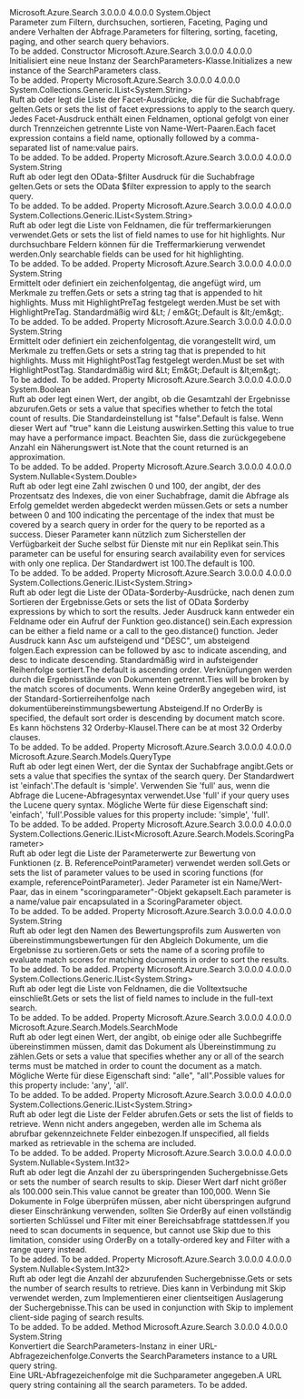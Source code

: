 <Type Name="SearchParameters" FullName="Microsoft.Azure.Search.Models.SearchParameters">
  <TypeSignature Language="C#" Value="public class SearchParameters" />
  <TypeSignature Language="ILAsm" Value=".class public auto ansi beforefieldinit SearchParameters extends System.Object" />
  <TypeSignature Language="DocId" Value="T:Microsoft.Azure.Search.Models.SearchParameters" />
  <TypeSignature Language="VB.NET" Value="Public Class SearchParameters" />
  <TypeSignature Language="F#" Value="type SearchParameters = class" />
  <AssemblyInfo>
    <AssemblyName>Microsoft.Azure.Search</AssemblyName>
    <AssemblyVersion>3.0.0.0</AssemblyVersion>
    <AssemblyVersion>4.0.0.0</AssemblyVersion>
  </AssemblyInfo>
  <Base>
    <BaseTypeName>System.Object</BaseTypeName>
  </Base>
  <Interfaces />
  <Docs>
    <summary>
            <span data-ttu-id="821d7-101">Parameter zum Filtern, durchsuchen, sortieren, Faceting, Paging und andere Verhalten der Abfrage.</span><span class="sxs-lookup"><span data-stu-id="821d7-101">Parameters for filtering, sorting, faceting, paging, and other search query behaviors.</span></span>
            </summary>
    <remarks>To be added.</remarks>
  </Docs>
  <Members>
    <Member MemberName=".ctor">
      <MemberSignature Language="C#" Value="public SearchParameters ();" />
      <MemberSignature Language="ILAsm" Value=".method public hidebysig specialname rtspecialname instance void .ctor() cil managed" />
      <MemberSignature Language="DocId" Value="M:Microsoft.Azure.Search.Models.SearchParameters.#ctor" />
      <MemberSignature Language="VB.NET" Value="Public Sub New ()" />
      <MemberType>Constructor</MemberType>
      <AssemblyInfo>
        <AssemblyName>Microsoft.Azure.Search</AssemblyName>
        <AssemblyVersion>3.0.0.0</AssemblyVersion>
        <AssemblyVersion>4.0.0.0</AssemblyVersion>
      </AssemblyInfo>
      <Parameters />
      <Docs>
        <summary>
            <span data-ttu-id="821d7-102">Initialisiert eine neue Instanz der SearchParameters-Klasse.</span><span class="sxs-lookup"><span data-stu-id="821d7-102">Initializes a new instance of the SearchParameters class.</span></span>
            </summary>
        <remarks>To be added.</remarks>
      </Docs>
    </Member>
    <Member MemberName="Facets">
      <MemberSignature Language="C#" Value="public System.Collections.Generic.IList&lt;string&gt; Facets { get; set; }" />
      <MemberSignature Language="ILAsm" Value=".property instance class System.Collections.Generic.IList`1&lt;string&gt; Facets" />
      <MemberSignature Language="DocId" Value="P:Microsoft.Azure.Search.Models.SearchParameters.Facets" />
      <MemberSignature Language="VB.NET" Value="Public Property Facets As IList(Of String)" />
      <MemberSignature Language="F#" Value="member this.Facets : System.Collections.Generic.IList&lt;string&gt; with get, set" Usage="Microsoft.Azure.Search.Models.SearchParameters.Facets" />
      <MemberType>Property</MemberType>
      <AssemblyInfo>
        <AssemblyName>Microsoft.Azure.Search</AssemblyName>
        <AssemblyVersion>3.0.0.0</AssemblyVersion>
        <AssemblyVersion>4.0.0.0</AssemblyVersion>
      </AssemblyInfo>
      <ReturnValue>
        <ReturnType>System.Collections.Generic.IList&lt;System.String&gt;</ReturnType>
      </ReturnValue>
      <Docs>
        <summary>
            <span data-ttu-id="821d7-103">Ruft ab oder legt die Liste der Facet-Ausdrücke, die für die Suchabfrage gelten.</span><span class="sxs-lookup"><span data-stu-id="821d7-103">Gets or sets the list of facet expressions to apply to the search query.</span></span> <span data-ttu-id="821d7-104">Jedes Facet-Ausdruck enthält einen Feldnamen, optional gefolgt von einer durch Trennzeichen getrennte Liste von Name-Wert-Paaren.</span><span class="sxs-lookup"><span data-stu-id="821d7-104">Each facet expression contains a field name, optionally followed by a comma-separated list of name:value pairs.</span></span>
            <see href="https://docs.microsoft.com/rest/api/searchservice/Search-Documents" /></summary>
        <value>To be added.</value>
        <remarks>To be added.</remarks>
      </Docs>
    </Member>
    <Member MemberName="Filter">
      <MemberSignature Language="C#" Value="public string Filter { get; set; }" />
      <MemberSignature Language="ILAsm" Value=".property instance string Filter" />
      <MemberSignature Language="DocId" Value="P:Microsoft.Azure.Search.Models.SearchParameters.Filter" />
      <MemberSignature Language="VB.NET" Value="Public Property Filter As String" />
      <MemberSignature Language="F#" Value="member this.Filter : string with get, set" Usage="Microsoft.Azure.Search.Models.SearchParameters.Filter" />
      <MemberType>Property</MemberType>
      <AssemblyInfo>
        <AssemblyName>Microsoft.Azure.Search</AssemblyName>
        <AssemblyVersion>3.0.0.0</AssemblyVersion>
        <AssemblyVersion>4.0.0.0</AssemblyVersion>
      </AssemblyInfo>
      <ReturnValue>
        <ReturnType>System.String</ReturnType>
      </ReturnValue>
      <Docs>
        <summary>
            <span data-ttu-id="821d7-105">Ruft ab oder legt den OData-$filter Ausdruck für die Suchabfrage gelten.</span><span class="sxs-lookup"><span data-stu-id="821d7-105">Gets or sets the OData $filter expression to apply to the search query.</span></span>
            </summary>
        <value>To be added.</value>
        <remarks>To be added.</remarks>
      </Docs>
    </Member>
    <Member MemberName="HighlightFields">
      <MemberSignature Language="C#" Value="public System.Collections.Generic.IList&lt;string&gt; HighlightFields { get; set; }" />
      <MemberSignature Language="ILAsm" Value=".property instance class System.Collections.Generic.IList`1&lt;string&gt; HighlightFields" />
      <MemberSignature Language="DocId" Value="P:Microsoft.Azure.Search.Models.SearchParameters.HighlightFields" />
      <MemberSignature Language="VB.NET" Value="Public Property HighlightFields As IList(Of String)" />
      <MemberSignature Language="F#" Value="member this.HighlightFields : System.Collections.Generic.IList&lt;string&gt; with get, set" Usage="Microsoft.Azure.Search.Models.SearchParameters.HighlightFields" />
      <MemberType>Property</MemberType>
      <AssemblyInfo>
        <AssemblyName>Microsoft.Azure.Search</AssemblyName>
        <AssemblyVersion>3.0.0.0</AssemblyVersion>
        <AssemblyVersion>4.0.0.0</AssemblyVersion>
      </AssemblyInfo>
      <ReturnValue>
        <ReturnType>System.Collections.Generic.IList&lt;System.String&gt;</ReturnType>
      </ReturnValue>
      <Docs>
        <summary>
            <span data-ttu-id="821d7-106">Ruft ab oder legt die Liste von Feldnamen, die für treffermarkierungen verwendet.</span><span class="sxs-lookup"><span data-stu-id="821d7-106">Gets or sets the list of field names to use for hit highlights.</span></span>
            <span data-ttu-id="821d7-107">Nur durchsuchbare Feldern können für die Treffermarkierung verwendet werden.</span><span class="sxs-lookup"><span data-stu-id="821d7-107">Only searchable fields can be used for hit highlighting.</span></span>
            </summary>
        <value>To be added.</value>
        <remarks>To be added.</remarks>
      </Docs>
    </Member>
    <Member MemberName="HighlightPostTag">
      <MemberSignature Language="C#" Value="public string HighlightPostTag { get; set; }" />
      <MemberSignature Language="ILAsm" Value=".property instance string HighlightPostTag" />
      <MemberSignature Language="DocId" Value="P:Microsoft.Azure.Search.Models.SearchParameters.HighlightPostTag" />
      <MemberSignature Language="VB.NET" Value="Public Property HighlightPostTag As String" />
      <MemberSignature Language="F#" Value="member this.HighlightPostTag : string with get, set" Usage="Microsoft.Azure.Search.Models.SearchParameters.HighlightPostTag" />
      <MemberType>Property</MemberType>
      <AssemblyInfo>
        <AssemblyName>Microsoft.Azure.Search</AssemblyName>
        <AssemblyVersion>3.0.0.0</AssemblyVersion>
        <AssemblyVersion>4.0.0.0</AssemblyVersion>
      </AssemblyInfo>
      <ReturnValue>
        <ReturnType>System.String</ReturnType>
      </ReturnValue>
      <Docs>
        <summary>
            <span data-ttu-id="821d7-108">Ermittelt oder definiert ein zeichenfolgentag, die angefügt wird, um Merkmale zu treffen.</span><span class="sxs-lookup"><span data-stu-id="821d7-108">Gets or sets a string tag that is appended to hit highlights.</span></span> <span data-ttu-id="821d7-109">Muss mit HighlightPreTag festgelegt werden.</span><span class="sxs-lookup"><span data-stu-id="821d7-109">Must be set with HighlightPreTag.</span></span> <span data-ttu-id="821d7-110">Standardmäßig wird &amp;Lt; / em&amp;Gt;.</span><span class="sxs-lookup"><span data-stu-id="821d7-110">Default is &amp;lt;/em&amp;gt;.</span></span>
            </summary>
        <value>To be added.</value>
        <remarks>To be added.</remarks>
      </Docs>
    </Member>
    <Member MemberName="HighlightPreTag">
      <MemberSignature Language="C#" Value="public string HighlightPreTag { get; set; }" />
      <MemberSignature Language="ILAsm" Value=".property instance string HighlightPreTag" />
      <MemberSignature Language="DocId" Value="P:Microsoft.Azure.Search.Models.SearchParameters.HighlightPreTag" />
      <MemberSignature Language="VB.NET" Value="Public Property HighlightPreTag As String" />
      <MemberSignature Language="F#" Value="member this.HighlightPreTag : string with get, set" Usage="Microsoft.Azure.Search.Models.SearchParameters.HighlightPreTag" />
      <MemberType>Property</MemberType>
      <AssemblyInfo>
        <AssemblyName>Microsoft.Azure.Search</AssemblyName>
        <AssemblyVersion>3.0.0.0</AssemblyVersion>
        <AssemblyVersion>4.0.0.0</AssemblyVersion>
      </AssemblyInfo>
      <ReturnValue>
        <ReturnType>System.String</ReturnType>
      </ReturnValue>
      <Docs>
        <summary>
            <span data-ttu-id="821d7-111">Ermittelt oder definiert ein zeichenfolgentag, die vorangestellt wird, um Merkmale zu treffen.</span><span class="sxs-lookup"><span data-stu-id="821d7-111">Gets or sets a string tag that is prepended to hit highlights.</span></span>
            <span data-ttu-id="821d7-112">Muss mit HighlightPostTag festgelegt werden.</span><span class="sxs-lookup"><span data-stu-id="821d7-112">Must be set with HighlightPostTag.</span></span> <span data-ttu-id="821d7-113">Standardmäßig wird &amp;Lt; Em&amp;Gt;.</span><span class="sxs-lookup"><span data-stu-id="821d7-113">Default is &amp;lt;em&amp;gt;.</span></span>
            </summary>
        <value>To be added.</value>
        <remarks>To be added.</remarks>
      </Docs>
    </Member>
    <Member MemberName="IncludeTotalResultCount">
      <MemberSignature Language="C#" Value="public bool IncludeTotalResultCount { get; set; }" />
      <MemberSignature Language="ILAsm" Value=".property instance bool IncludeTotalResultCount" />
      <MemberSignature Language="DocId" Value="P:Microsoft.Azure.Search.Models.SearchParameters.IncludeTotalResultCount" />
      <MemberSignature Language="VB.NET" Value="Public Property IncludeTotalResultCount As Boolean" />
      <MemberSignature Language="F#" Value="member this.IncludeTotalResultCount : bool with get, set" Usage="Microsoft.Azure.Search.Models.SearchParameters.IncludeTotalResultCount" />
      <MemberType>Property</MemberType>
      <AssemblyInfo>
        <AssemblyName>Microsoft.Azure.Search</AssemblyName>
        <AssemblyVersion>3.0.0.0</AssemblyVersion>
        <AssemblyVersion>4.0.0.0</AssemblyVersion>
      </AssemblyInfo>
      <ReturnValue>
        <ReturnType>System.Boolean</ReturnType>
      </ReturnValue>
      <Docs>
        <summary>
            <span data-ttu-id="821d7-114">Ruft ab oder legt einen Wert, der angibt, ob die Gesamtzahl der Ergebnisse abzurufen.</span><span class="sxs-lookup"><span data-stu-id="821d7-114">Gets or sets a value that specifies whether to fetch the total count of results.</span></span> <span data-ttu-id="821d7-115">Die Standardeinstellung ist "false".</span><span class="sxs-lookup"><span data-stu-id="821d7-115">Default is false.</span></span> <span data-ttu-id="821d7-116">Wenn dieser Wert auf "true" kann die Leistung auswirken.</span><span class="sxs-lookup"><span data-stu-id="821d7-116">Setting this value to true may have a performance impact.</span></span> <span data-ttu-id="821d7-117">Beachten Sie, dass die zurückgegebene Anzahl ein Näherungswert ist.</span><span class="sxs-lookup"><span data-stu-id="821d7-117">Note that the count returned is an approximation.</span></span>
            </summary>
        <value>To be added.</value>
        <remarks>To be added.</remarks>
      </Docs>
    </Member>
    <Member MemberName="MinimumCoverage">
      <MemberSignature Language="C#" Value="public Nullable&lt;double&gt; MinimumCoverage { get; set; }" />
      <MemberSignature Language="ILAsm" Value=".property instance valuetype System.Nullable`1&lt;float64&gt; MinimumCoverage" />
      <MemberSignature Language="DocId" Value="P:Microsoft.Azure.Search.Models.SearchParameters.MinimumCoverage" />
      <MemberSignature Language="VB.NET" Value="Public Property MinimumCoverage As Nullable(Of Double)" />
      <MemberSignature Language="F#" Value="member this.MinimumCoverage : Nullable&lt;double&gt; with get, set" Usage="Microsoft.Azure.Search.Models.SearchParameters.MinimumCoverage" />
      <MemberType>Property</MemberType>
      <AssemblyInfo>
        <AssemblyName>Microsoft.Azure.Search</AssemblyName>
        <AssemblyVersion>3.0.0.0</AssemblyVersion>
        <AssemblyVersion>4.0.0.0</AssemblyVersion>
      </AssemblyInfo>
      <ReturnValue>
        <ReturnType>System.Nullable&lt;System.Double&gt;</ReturnType>
      </ReturnValue>
      <Docs>
        <summary>
            <span data-ttu-id="821d7-118">Ruft ab oder legt eine Zahl zwischen 0 und 100, der angibt, der des Prozentsatz des Indexes, die von einer Suchabfrage, damit die Abfrage als Erfolg gemeldet werden abgedeckt werden müssen.</span><span class="sxs-lookup"><span data-stu-id="821d7-118">Gets or sets a number between 0 and 100 indicating the percentage of the index that must be covered by a search query in order for the query to be reported as a success.</span></span> <span data-ttu-id="821d7-119">Dieser Parameter kann nützlich zum Sicherstellen der Verfügbarkeit der Suche selbst für Dienste mit nur ein Replikat sein.</span><span class="sxs-lookup"><span data-stu-id="821d7-119">This parameter can be useful for ensuring search availability even for services with only one replica.</span></span> <span data-ttu-id="821d7-120">Der Standardwert ist 100.</span><span class="sxs-lookup"><span data-stu-id="821d7-120">The default is 100.</span></span>
            </summary>
        <value>To be added.</value>
        <remarks>To be added.</remarks>
      </Docs>
    </Member>
    <Member MemberName="OrderBy">
      <MemberSignature Language="C#" Value="public System.Collections.Generic.IList&lt;string&gt; OrderBy { get; set; }" />
      <MemberSignature Language="ILAsm" Value=".property instance class System.Collections.Generic.IList`1&lt;string&gt; OrderBy" />
      <MemberSignature Language="DocId" Value="P:Microsoft.Azure.Search.Models.SearchParameters.OrderBy" />
      <MemberSignature Language="VB.NET" Value="Public Property OrderBy As IList(Of String)" />
      <MemberSignature Language="F#" Value="member this.OrderBy : System.Collections.Generic.IList&lt;string&gt; with get, set" Usage="Microsoft.Azure.Search.Models.SearchParameters.OrderBy" />
      <MemberType>Property</MemberType>
      <AssemblyInfo>
        <AssemblyName>Microsoft.Azure.Search</AssemblyName>
        <AssemblyVersion>3.0.0.0</AssemblyVersion>
        <AssemblyVersion>4.0.0.0</AssemblyVersion>
      </AssemblyInfo>
      <ReturnValue>
        <ReturnType>System.Collections.Generic.IList&lt;System.String&gt;</ReturnType>
      </ReturnValue>
      <Docs>
        <summary>
            <span data-ttu-id="821d7-121">Ruft ab oder legt die Liste der OData-$orderby-Ausdrücke, nach denen zum Sortieren der Ergebnisse.</span><span class="sxs-lookup"><span data-stu-id="821d7-121">Gets or sets the list of OData $orderby expressions by which to sort the results.</span></span> <span data-ttu-id="821d7-122">Jeder Ausdruck kann entweder ein Feldname oder ein Aufruf der Funktion geo.distance() sein.</span><span class="sxs-lookup"><span data-stu-id="821d7-122">Each expression can be either a field name or a call to the geo.distance() function.</span></span> <span data-ttu-id="821d7-123">Jeder Ausdruck kann Asc um aufsteigend und "DESC", um absteigend folgen.</span><span class="sxs-lookup"><span data-stu-id="821d7-123">Each expression can be followed by asc to indicate ascending, and desc to indicate descending.</span></span> <span data-ttu-id="821d7-124">Standardmäßig wird in aufsteigender Reihenfolge sortiert.</span><span class="sxs-lookup"><span data-stu-id="821d7-124">The default is ascending order.</span></span> <span data-ttu-id="821d7-125">Verknüpfungen werden durch die Ergebnisstände von Dokumenten getrennt.</span><span class="sxs-lookup"><span data-stu-id="821d7-125">Ties will be broken by the match scores of documents.</span></span> <span data-ttu-id="821d7-126">Wenn keine OrderBy angegeben wird, ist der Standard-Sortierreihenfolge nach dokumentübereinstimmungsbewertung Absteigend.</span><span class="sxs-lookup"><span data-stu-id="821d7-126">If no OrderBy is specified, the default sort order is descending by document match score.</span></span> <span data-ttu-id="821d7-127">Es kann höchstens 32 Orderby-Klausel.</span><span class="sxs-lookup"><span data-stu-id="821d7-127">There can be at most 32 Orderby clauses.</span></span>
            </summary>
        <value>To be added.</value>
        <remarks>To be added.</remarks>
      </Docs>
    </Member>
    <Member MemberName="QueryType">
      <MemberSignature Language="C#" Value="public Microsoft.Azure.Search.Models.QueryType QueryType { get; set; }" />
      <MemberSignature Language="ILAsm" Value=".property instance valuetype Microsoft.Azure.Search.Models.QueryType QueryType" />
      <MemberSignature Language="DocId" Value="P:Microsoft.Azure.Search.Models.SearchParameters.QueryType" />
      <MemberSignature Language="VB.NET" Value="Public Property QueryType As QueryType" />
      <MemberSignature Language="F#" Value="member this.QueryType : Microsoft.Azure.Search.Models.QueryType with get, set" Usage="Microsoft.Azure.Search.Models.SearchParameters.QueryType" />
      <MemberType>Property</MemberType>
      <AssemblyInfo>
        <AssemblyName>Microsoft.Azure.Search</AssemblyName>
        <AssemblyVersion>3.0.0.0</AssemblyVersion>
        <AssemblyVersion>4.0.0.0</AssemblyVersion>
      </AssemblyInfo>
      <ReturnValue>
        <ReturnType>Microsoft.Azure.Search.Models.QueryType</ReturnType>
      </ReturnValue>
      <Docs>
        <summary>
            <span data-ttu-id="821d7-128">Ruft ab oder legt einen Wert, der die Syntax der Suchabfrage angibt.</span><span class="sxs-lookup"><span data-stu-id="821d7-128">Gets or sets a value that specifies the syntax of the search query.</span></span>
            <span data-ttu-id="821d7-129">Der Standardwert ist 'einfach'.</span><span class="sxs-lookup"><span data-stu-id="821d7-129">The default is 'simple'.</span></span> <span data-ttu-id="821d7-130">Verwenden Sie 'full' aus, wenn die Abfrage die Lucene-Abfragesyntax verwendet.</span><span class="sxs-lookup"><span data-stu-id="821d7-130">Use 'full' if your query uses the Lucene query syntax.</span></span> <span data-ttu-id="821d7-131">Mögliche Werte für diese Eigenschaft sind: 'einfach', 'full'.</span><span class="sxs-lookup"><span data-stu-id="821d7-131">Possible values for this property include: 'simple', 'full'.</span></span>
            </summary>
        <value>To be added.</value>
        <remarks>To be added.</remarks>
      </Docs>
    </Member>
    <Member MemberName="ScoringParameters">
      <MemberSignature Language="C#" Value="public System.Collections.Generic.IList&lt;Microsoft.Azure.Search.Models.ScoringParameter&gt; ScoringParameters { get; set; }" />
      <MemberSignature Language="ILAsm" Value=".property instance class System.Collections.Generic.IList`1&lt;class Microsoft.Azure.Search.Models.ScoringParameter&gt; ScoringParameters" />
      <MemberSignature Language="DocId" Value="P:Microsoft.Azure.Search.Models.SearchParameters.ScoringParameters" />
      <MemberSignature Language="VB.NET" Value="Public Property ScoringParameters As IList(Of ScoringParameter)" />
      <MemberSignature Language="F#" Value="member this.ScoringParameters : System.Collections.Generic.IList&lt;Microsoft.Azure.Search.Models.ScoringParameter&gt; with get, set" Usage="Microsoft.Azure.Search.Models.SearchParameters.ScoringParameters" />
      <MemberType>Property</MemberType>
      <AssemblyInfo>
        <AssemblyName>Microsoft.Azure.Search</AssemblyName>
        <AssemblyVersion>3.0.0.0</AssemblyVersion>
        <AssemblyVersion>4.0.0.0</AssemblyVersion>
      </AssemblyInfo>
      <ReturnValue>
        <ReturnType>System.Collections.Generic.IList&lt;Microsoft.Azure.Search.Models.ScoringParameter&gt;</ReturnType>
      </ReturnValue>
      <Docs>
        <summary>
            <span data-ttu-id="821d7-132">Ruft ab oder legt die Liste der Parameterwerte zur Bewertung von Funktionen (z. B. ReferencePointParameter) verwendet werden soll.</span><span class="sxs-lookup"><span data-stu-id="821d7-132">Gets or sets the list of parameter values to be used in scoring functions (for example, referencePointParameter).</span></span> <span data-ttu-id="821d7-133">Jeder Parameter ist ein Name/Wert-Paar, das in einem "scoringparameter"-Objekt gekapselt.</span><span class="sxs-lookup"><span data-stu-id="821d7-133">Each parameter is a name/value pair encapsulated in a ScoringParameter object.</span></span>
            </summary>
        <value>To be added.</value>
        <remarks>To be added.</remarks>
      </Docs>
    </Member>
    <Member MemberName="ScoringProfile">
      <MemberSignature Language="C#" Value="public string ScoringProfile { get; set; }" />
      <MemberSignature Language="ILAsm" Value=".property instance string ScoringProfile" />
      <MemberSignature Language="DocId" Value="P:Microsoft.Azure.Search.Models.SearchParameters.ScoringProfile" />
      <MemberSignature Language="VB.NET" Value="Public Property ScoringProfile As String" />
      <MemberSignature Language="F#" Value="member this.ScoringProfile : string with get, set" Usage="Microsoft.Azure.Search.Models.SearchParameters.ScoringProfile" />
      <MemberType>Property</MemberType>
      <AssemblyInfo>
        <AssemblyName>Microsoft.Azure.Search</AssemblyName>
        <AssemblyVersion>3.0.0.0</AssemblyVersion>
        <AssemblyVersion>4.0.0.0</AssemblyVersion>
      </AssemblyInfo>
      <ReturnValue>
        <ReturnType>System.String</ReturnType>
      </ReturnValue>
      <Docs>
        <summary>
            <span data-ttu-id="821d7-134">Ruft ab oder legt den Namen des Bewertungsprofils zum Auswerten von übereinstimmungsbewertungen für den Abgleich Dokumente, um die Ergebnisse zu sortieren.</span><span class="sxs-lookup"><span data-stu-id="821d7-134">Gets or sets the name of a scoring profile to evaluate match scores for matching documents in order to sort the results.</span></span>
            </summary>
        <value>To be added.</value>
        <remarks>To be added.</remarks>
      </Docs>
    </Member>
    <Member MemberName="SearchFields">
      <MemberSignature Language="C#" Value="public System.Collections.Generic.IList&lt;string&gt; SearchFields { get; set; }" />
      <MemberSignature Language="ILAsm" Value=".property instance class System.Collections.Generic.IList`1&lt;string&gt; SearchFields" />
      <MemberSignature Language="DocId" Value="P:Microsoft.Azure.Search.Models.SearchParameters.SearchFields" />
      <MemberSignature Language="VB.NET" Value="Public Property SearchFields As IList(Of String)" />
      <MemberSignature Language="F#" Value="member this.SearchFields : System.Collections.Generic.IList&lt;string&gt; with get, set" Usage="Microsoft.Azure.Search.Models.SearchParameters.SearchFields" />
      <MemberType>Property</MemberType>
      <AssemblyInfo>
        <AssemblyName>Microsoft.Azure.Search</AssemblyName>
        <AssemblyVersion>3.0.0.0</AssemblyVersion>
        <AssemblyVersion>4.0.0.0</AssemblyVersion>
      </AssemblyInfo>
      <ReturnValue>
        <ReturnType>System.Collections.Generic.IList&lt;System.String&gt;</ReturnType>
      </ReturnValue>
      <Docs>
        <summary>
            <span data-ttu-id="821d7-135">Ruft ab oder legt die Liste von Feldnamen, die die Volltextsuche einschließt.</span><span class="sxs-lookup"><span data-stu-id="821d7-135">Gets or sets the list of field names to include in the full-text search.</span></span>
            </summary>
        <value>To be added.</value>
        <remarks>To be added.</remarks>
      </Docs>
    </Member>
    <Member MemberName="SearchMode">
      <MemberSignature Language="C#" Value="public Microsoft.Azure.Search.Models.SearchMode SearchMode { get; set; }" />
      <MemberSignature Language="ILAsm" Value=".property instance valuetype Microsoft.Azure.Search.Models.SearchMode SearchMode" />
      <MemberSignature Language="DocId" Value="P:Microsoft.Azure.Search.Models.SearchParameters.SearchMode" />
      <MemberSignature Language="VB.NET" Value="Public Property SearchMode As SearchMode" />
      <MemberSignature Language="F#" Value="member this.SearchMode : Microsoft.Azure.Search.Models.SearchMode with get, set" Usage="Microsoft.Azure.Search.Models.SearchParameters.SearchMode" />
      <MemberType>Property</MemberType>
      <AssemblyInfo>
        <AssemblyName>Microsoft.Azure.Search</AssemblyName>
        <AssemblyVersion>3.0.0.0</AssemblyVersion>
        <AssemblyVersion>4.0.0.0</AssemblyVersion>
      </AssemblyInfo>
      <ReturnValue>
        <ReturnType>Microsoft.Azure.Search.Models.SearchMode</ReturnType>
      </ReturnValue>
      <Docs>
        <summary>
            <span data-ttu-id="821d7-136">Ruft ab oder legt einen Wert, der angibt, ob einige oder alle Suchbegriffe übereinstimmen müssen, damit das Dokument als Übereinstimmung zu zählen.</span><span class="sxs-lookup"><span data-stu-id="821d7-136">Gets or sets a value that specifies whether any or all of the search terms must be matched in order to count the document as a match.</span></span> <span data-ttu-id="821d7-137">Mögliche Werte für diese Eigenschaft sind: "alle", "all".</span><span class="sxs-lookup"><span data-stu-id="821d7-137">Possible values for this property include: 'any', 'all'.</span></span>
            </summary>
        <value>To be added.</value>
        <remarks>To be added.</remarks>
      </Docs>
    </Member>
    <Member MemberName="Select">
      <MemberSignature Language="C#" Value="public System.Collections.Generic.IList&lt;string&gt; Select { get; set; }" />
      <MemberSignature Language="ILAsm" Value=".property instance class System.Collections.Generic.IList`1&lt;string&gt; Select" />
      <MemberSignature Language="DocId" Value="P:Microsoft.Azure.Search.Models.SearchParameters.Select" />
      <MemberSignature Language="VB.NET" Value="Public Property Select As IList(Of String)" />
      <MemberSignature Language="F#" Value="member this.Select : System.Collections.Generic.IList&lt;string&gt; with get, set" Usage="Microsoft.Azure.Search.Models.SearchParameters.Select" />
      <MemberType>Property</MemberType>
      <AssemblyInfo>
        <AssemblyName>Microsoft.Azure.Search</AssemblyName>
        <AssemblyVersion>3.0.0.0</AssemblyVersion>
        <AssemblyVersion>4.0.0.0</AssemblyVersion>
      </AssemblyInfo>
      <ReturnValue>
        <ReturnType>System.Collections.Generic.IList&lt;System.String&gt;</ReturnType>
      </ReturnValue>
      <Docs>
        <summary>
            <span data-ttu-id="821d7-138">Ruft ab oder legt die Liste der Felder abrufen.</span><span class="sxs-lookup"><span data-stu-id="821d7-138">Gets or sets the list of fields to retrieve.</span></span> <span data-ttu-id="821d7-139">Wenn nicht anders angegeben, werden alle im Schema als abrufbar gekennzeichnete Felder einbezogen.</span><span class="sxs-lookup"><span data-stu-id="821d7-139">If unspecified, all fields marked as retrievable in the schema are included.</span></span>
            </summary>
        <value>To be added.</value>
        <remarks>To be added.</remarks>
      </Docs>
    </Member>
    <Member MemberName="Skip">
      <MemberSignature Language="C#" Value="public Nullable&lt;int&gt; Skip { get; set; }" />
      <MemberSignature Language="ILAsm" Value=".property instance valuetype System.Nullable`1&lt;int32&gt; Skip" />
      <MemberSignature Language="DocId" Value="P:Microsoft.Azure.Search.Models.SearchParameters.Skip" />
      <MemberSignature Language="VB.NET" Value="Public Property Skip As Nullable(Of Integer)" />
      <MemberSignature Language="F#" Value="member this.Skip : Nullable&lt;int&gt; with get, set" Usage="Microsoft.Azure.Search.Models.SearchParameters.Skip" />
      <MemberType>Property</MemberType>
      <AssemblyInfo>
        <AssemblyName>Microsoft.Azure.Search</AssemblyName>
        <AssemblyVersion>3.0.0.0</AssemblyVersion>
        <AssemblyVersion>4.0.0.0</AssemblyVersion>
      </AssemblyInfo>
      <ReturnValue>
        <ReturnType>System.Nullable&lt;System.Int32&gt;</ReturnType>
      </ReturnValue>
      <Docs>
        <summary>
            <span data-ttu-id="821d7-140">Ruft ab oder legt die Anzahl der zu überspringenden Suchergebnisse.</span><span class="sxs-lookup"><span data-stu-id="821d7-140">Gets or sets the number of search results to skip.</span></span> <span data-ttu-id="821d7-141">Dieser Wert darf nicht größer als 100.000 sein.</span><span class="sxs-lookup"><span data-stu-id="821d7-141">This value cannot be greater than 100,000.</span></span> <span data-ttu-id="821d7-142">Wenn Sie Dokumente in Folge überprüfen müssen, aber nicht überspringen aufgrund dieser Einschränkung verwenden, sollten Sie OrderBy auf einen vollständig sortierten Schlüssel und Filter mit einer Bereichsabfrage stattdessen.</span><span class="sxs-lookup"><span data-stu-id="821d7-142">If you need to scan documents in sequence, but cannot use Skip due to this limitation, consider using OrderBy on a totally-ordered key and Filter with a range query instead.</span></span>
            </summary>
        <value>To be added.</value>
        <remarks>To be added.</remarks>
      </Docs>
    </Member>
    <Member MemberName="Top">
      <MemberSignature Language="C#" Value="public Nullable&lt;int&gt; Top { get; set; }" />
      <MemberSignature Language="ILAsm" Value=".property instance valuetype System.Nullable`1&lt;int32&gt; Top" />
      <MemberSignature Language="DocId" Value="P:Microsoft.Azure.Search.Models.SearchParameters.Top" />
      <MemberSignature Language="VB.NET" Value="Public Property Top As Nullable(Of Integer)" />
      <MemberSignature Language="F#" Value="member this.Top : Nullable&lt;int&gt; with get, set" Usage="Microsoft.Azure.Search.Models.SearchParameters.Top" />
      <MemberType>Property</MemberType>
      <AssemblyInfo>
        <AssemblyName>Microsoft.Azure.Search</AssemblyName>
        <AssemblyVersion>3.0.0.0</AssemblyVersion>
        <AssemblyVersion>4.0.0.0</AssemblyVersion>
      </AssemblyInfo>
      <ReturnValue>
        <ReturnType>System.Nullable&lt;System.Int32&gt;</ReturnType>
      </ReturnValue>
      <Docs>
        <summary>
            <span data-ttu-id="821d7-143">Ruft ab oder legt die Anzahl der abzurufenden Suchergebnisse.</span><span class="sxs-lookup"><span data-stu-id="821d7-143">Gets or sets the number of search results to retrieve.</span></span> <span data-ttu-id="821d7-144">Dies kann in Verbindung mit Skip verwendet werden, zum Implementieren einer clientseitigen Auslagerung der Suchergebnisse.</span><span class="sxs-lookup"><span data-stu-id="821d7-144">This can be used in conjunction with Skip to implement client-side paging of search results.</span></span>
            </summary>
        <value>To be added.</value>
        <remarks>To be added.</remarks>
      </Docs>
    </Member>
    <Member MemberName="ToString">
      <MemberSignature Language="C#" Value="public override string ToString ();" />
      <MemberSignature Language="ILAsm" Value=".method public hidebysig virtual instance string ToString() cil managed" />
      <MemberSignature Language="DocId" Value="M:Microsoft.Azure.Search.Models.SearchParameters.ToString" />
      <MemberSignature Language="VB.NET" Value="Public Overrides Function ToString () As String" />
      <MemberSignature Language="F#" Value="override this.ToString : unit -&gt; string" Usage="searchParameters.ToString " />
      <MemberType>Method</MemberType>
      <AssemblyInfo>
        <AssemblyName>Microsoft.Azure.Search</AssemblyName>
        <AssemblyVersion>3.0.0.0</AssemblyVersion>
        <AssemblyVersion>4.0.0.0</AssemblyVersion>
      </AssemblyInfo>
      <ReturnValue>
        <ReturnType>System.String</ReturnType>
      </ReturnValue>
      <Parameters />
      <Docs>
        <summary>
            <span data-ttu-id="821d7-145">Konvertiert die SearchParameters-Instanz in einer URL-Abfragezeichenfolge.</span><span class="sxs-lookup"><span data-stu-id="821d7-145">Converts the SearchParameters instance to a URL query string.</span></span>
            </summary>
        <returns><span data-ttu-id="821d7-146">Eine URL-Abfragezeichenfolge mit die Suchparameter angegeben.</span><span class="sxs-lookup"><span data-stu-id="821d7-146">A URL query string containing all the search parameters.</span></span></returns>
        <remarks>To be added.</remarks>
      </Docs>
    </Member>
  </Members>
</Type>
